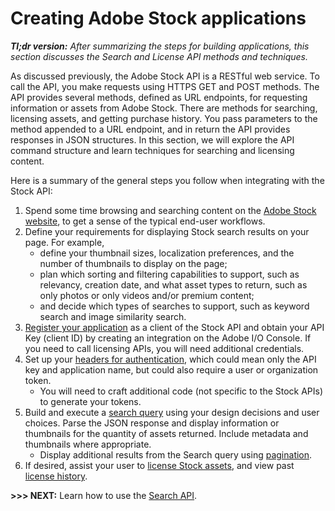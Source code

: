 

# Creating Adobe Stock applications

_**Tl;dr version:** After summarizing the steps for building applications, this section discusses the Search and License API methods and techniques._

As discussed previously, the Adobe Stock API is a RESTful web service. To call the API, you make requests using HTTPS GET and POST methods. The API provides several methods, defined as URL endpoints, for requesting information or assets from Adobe Stock. There are methods for searching, licensing assets, and getting purchase history. You pass parameters to the method appended to a URL endpoint, and in return the API provides responses in JSON structures. In this section, we will explore the API command structure and learn techniques for searching and licensing content.

Here is a summary of the general steps you follow when integrating with the Stock API:



1.  Spend some time browsing and searching content on the [Adobe Stock website](https://stock.adobe.com/), to get a sense of the typical end-user workflows.
1.  Define your requirements for displaying Stock search results on your page. For example, 
    *   define your thumbnail sizes, localization preferences, and the number of thumbnails to display on the page;
    *   plan which sorting and filtering capabilities to support, such as relevancy, creation date, and what asset types to return, such as only photos or only videos and/or premium content;
    *   and decide which types of searches to support, such as keyword search and image similarity search.
1.  [Register your application](./register-app.md) as a client of the Stock API and obtain your API Key (client ID) by creating an integration on the Adobe I/O Console. If you need to call licensing APIs, you will need additional credentials.
1.  Set up your [headers for authentication](./stock-api-authentication.md), which could mean only the API key and application name, but could also require a user or organization token.
    *   You will need to craft additional code (not specific to the Stock APIs) to generate your tokens.
1.  Build and execute a [search query](search-for-assets.md) using your design decisions and user choices. Parse the JSON response and display information or thumbnails for the quantity of assets returned. Include metadata and thumbnails where appropriate.
    *   Display additional results from the Search query using [pagination](search-for-assets.md?#paginating-results).  
1.  If desired, assist your user to [license Stock assets](./licensing-assets.md), and view past [license history](./licensing-assets.md?#getting-a-license-history).

__>>> NEXT:__ Learn how to use the [Search API](./search-for-assets.md).
